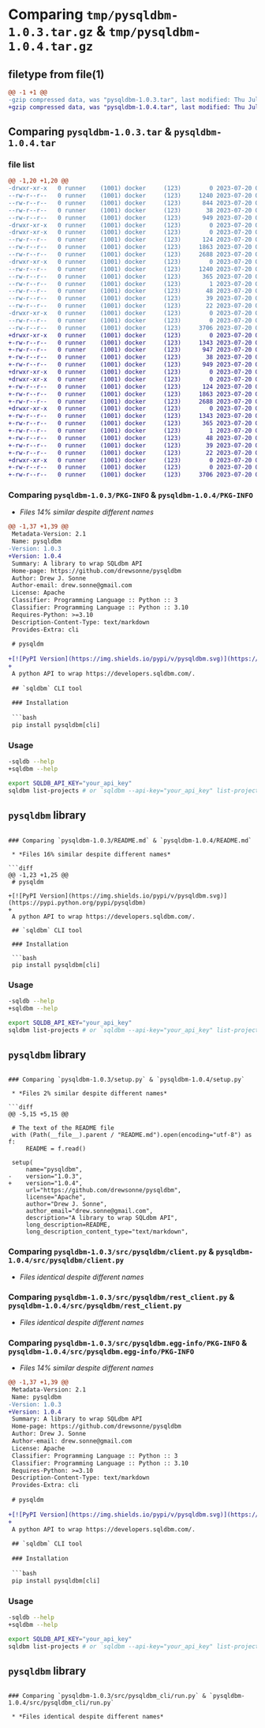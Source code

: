 # Comparing `tmp/pysqldbm-1.0.3.tar.gz` & `tmp/pysqldbm-1.0.4.tar.gz`

## filetype from file(1)

```diff
@@ -1 +1 @@
-gzip compressed data, was "pysqldbm-1.0.3.tar", last modified: Thu Jul 20 08:29:23 2023, max compression
+gzip compressed data, was "pysqldbm-1.0.4.tar", last modified: Thu Jul 20 08:57:54 2023, max compression
```

## Comparing `pysqldbm-1.0.3.tar` & `pysqldbm-1.0.4.tar`

### file list

```diff
@@ -1,20 +1,20 @@
-drwxr-xr-x   0 runner    (1001) docker     (123)        0 2023-07-20 08:29:23.237094 pysqldbm-1.0.3/
--rw-r--r--   0 runner    (1001) docker     (123)     1240 2023-07-20 08:29:23.233094 pysqldbm-1.0.3/PKG-INFO
--rw-r--r--   0 runner    (1001) docker     (123)      844 2023-07-20 08:29:11.000000 pysqldbm-1.0.3/README.md
--rw-r--r--   0 runner    (1001) docker     (123)       38 2023-07-20 08:29:23.237094 pysqldbm-1.0.3/setup.cfg
--rw-r--r--   0 runner    (1001) docker     (123)      949 2023-07-20 08:29:15.000000 pysqldbm-1.0.3/setup.py
-drwxr-xr-x   0 runner    (1001) docker     (123)        0 2023-07-20 08:29:23.229094 pysqldbm-1.0.3/src/
-drwxr-xr-x   0 runner    (1001) docker     (123)        0 2023-07-20 08:29:23.233094 pysqldbm-1.0.3/src/pysqldbm/
--rw-r--r--   0 runner    (1001) docker     (123)      124 2023-07-20 08:29:11.000000 pysqldbm-1.0.3/src/pysqldbm/__init__.py
--rw-r--r--   0 runner    (1001) docker     (123)     1863 2023-07-20 08:29:11.000000 pysqldbm-1.0.3/src/pysqldbm/client.py
--rw-r--r--   0 runner    (1001) docker     (123)     2688 2023-07-20 08:29:11.000000 pysqldbm-1.0.3/src/pysqldbm/rest_client.py
-drwxr-xr-x   0 runner    (1001) docker     (123)        0 2023-07-20 08:29:23.233094 pysqldbm-1.0.3/src/pysqldbm.egg-info/
--rw-r--r--   0 runner    (1001) docker     (123)     1240 2023-07-20 08:29:23.000000 pysqldbm-1.0.3/src/pysqldbm.egg-info/PKG-INFO
--rw-r--r--   0 runner    (1001) docker     (123)      365 2023-07-20 08:29:23.000000 pysqldbm-1.0.3/src/pysqldbm.egg-info/SOURCES.txt
--rw-r--r--   0 runner    (1001) docker     (123)        1 2023-07-20 08:29:23.000000 pysqldbm-1.0.3/src/pysqldbm.egg-info/dependency_links.txt
--rw-r--r--   0 runner    (1001) docker     (123)       48 2023-07-20 08:29:23.000000 pysqldbm-1.0.3/src/pysqldbm.egg-info/entry_points.txt
--rw-r--r--   0 runner    (1001) docker     (123)       39 2023-07-20 08:29:23.000000 pysqldbm-1.0.3/src/pysqldbm.egg-info/requires.txt
--rw-r--r--   0 runner    (1001) docker     (123)       22 2023-07-20 08:29:23.000000 pysqldbm-1.0.3/src/pysqldbm.egg-info/top_level.txt
-drwxr-xr-x   0 runner    (1001) docker     (123)        0 2023-07-20 08:29:23.233094 pysqldbm-1.0.3/src/pysqldbm_cli/
--rw-r--r--   0 runner    (1001) docker     (123)        0 2023-07-20 08:29:11.000000 pysqldbm-1.0.3/src/pysqldbm_cli/__init__.py
--rw-r--r--   0 runner    (1001) docker     (123)     3706 2023-07-20 08:29:11.000000 pysqldbm-1.0.3/src/pysqldbm_cli/run.py
+drwxr-xr-x   0 runner    (1001) docker     (123)        0 2023-07-20 08:57:54.491440 pysqldbm-1.0.4/
+-rw-r--r--   0 runner    (1001) docker     (123)     1343 2023-07-20 08:57:54.491440 pysqldbm-1.0.4/PKG-INFO
+-rw-r--r--   0 runner    (1001) docker     (123)      947 2023-07-20 08:57:45.000000 pysqldbm-1.0.4/README.md
+-rw-r--r--   0 runner    (1001) docker     (123)       38 2023-07-20 08:57:54.491440 pysqldbm-1.0.4/setup.cfg
+-rw-r--r--   0 runner    (1001) docker     (123)      949 2023-07-20 08:57:47.000000 pysqldbm-1.0.4/setup.py
+drwxr-xr-x   0 runner    (1001) docker     (123)        0 2023-07-20 08:57:54.487440 pysqldbm-1.0.4/src/
+drwxr-xr-x   0 runner    (1001) docker     (123)        0 2023-07-20 08:57:54.491440 pysqldbm-1.0.4/src/pysqldbm/
+-rw-r--r--   0 runner    (1001) docker     (123)      124 2023-07-20 08:57:45.000000 pysqldbm-1.0.4/src/pysqldbm/__init__.py
+-rw-r--r--   0 runner    (1001) docker     (123)     1863 2023-07-20 08:57:45.000000 pysqldbm-1.0.4/src/pysqldbm/client.py
+-rw-r--r--   0 runner    (1001) docker     (123)     2688 2023-07-20 08:57:45.000000 pysqldbm-1.0.4/src/pysqldbm/rest_client.py
+drwxr-xr-x   0 runner    (1001) docker     (123)        0 2023-07-20 08:57:54.491440 pysqldbm-1.0.4/src/pysqldbm.egg-info/
+-rw-r--r--   0 runner    (1001) docker     (123)     1343 2023-07-20 08:57:54.000000 pysqldbm-1.0.4/src/pysqldbm.egg-info/PKG-INFO
+-rw-r--r--   0 runner    (1001) docker     (123)      365 2023-07-20 08:57:54.000000 pysqldbm-1.0.4/src/pysqldbm.egg-info/SOURCES.txt
+-rw-r--r--   0 runner    (1001) docker     (123)        1 2023-07-20 08:57:54.000000 pysqldbm-1.0.4/src/pysqldbm.egg-info/dependency_links.txt
+-rw-r--r--   0 runner    (1001) docker     (123)       48 2023-07-20 08:57:54.000000 pysqldbm-1.0.4/src/pysqldbm.egg-info/entry_points.txt
+-rw-r--r--   0 runner    (1001) docker     (123)       39 2023-07-20 08:57:54.000000 pysqldbm-1.0.4/src/pysqldbm.egg-info/requires.txt
+-rw-r--r--   0 runner    (1001) docker     (123)       22 2023-07-20 08:57:54.000000 pysqldbm-1.0.4/src/pysqldbm.egg-info/top_level.txt
+drwxr-xr-x   0 runner    (1001) docker     (123)        0 2023-07-20 08:57:54.491440 pysqldbm-1.0.4/src/pysqldbm_cli/
+-rw-r--r--   0 runner    (1001) docker     (123)        0 2023-07-20 08:57:45.000000 pysqldbm-1.0.4/src/pysqldbm_cli/__init__.py
+-rw-r--r--   0 runner    (1001) docker     (123)     3706 2023-07-20 08:57:45.000000 pysqldbm-1.0.4/src/pysqldbm_cli/run.py
```

### Comparing `pysqldbm-1.0.3/PKG-INFO` & `pysqldbm-1.0.4/PKG-INFO`

 * *Files 14% similar despite different names*

```diff
@@ -1,37 +1,39 @@
 Metadata-Version: 2.1
 Name: pysqldbm
-Version: 1.0.3
+Version: 1.0.4
 Summary: A library to wrap SQLdbm API
 Home-page: https://github.com/drewsonne/pysqldbm
 Author: Drew J. Sonne
 Author-email: drew.sonne@gmail.com
 License: Apache
 Classifier: Programming Language :: Python :: 3
 Classifier: Programming Language :: Python :: 3.10
 Requires-Python: >=3.10
 Description-Content-Type: text/markdown
 Provides-Extra: cli
 
 # pysqldm
 
+[![PyPI Version](https://img.shields.io/pypi/v/pysqldbm.svg)](https://pypi.python.org/pypi/pysqldbm)
+
 A python API to wrap https://developers.sqldbm.com/.
 
 ## `sqldbm` CLI tool
 
 ### Installation
 
 ```bash
 pip install pysqldbm[cli]
 ```
 
 ### Usage
 
 ```bash
-sqldb --help
+sqldbm --help
 
 export SQLDB_API_KEY="your_api_key"
 sqldbm list-projects # or `sqldbm --api-key="your_api_key" list-projects`
 ```
 
 ## `pysqldbm` library
```

### Comparing `pysqldbm-1.0.3/README.md` & `pysqldbm-1.0.4/README.md`

 * *Files 16% similar despite different names*

```diff
@@ -1,23 +1,25 @@
 # pysqldm
 
+[![PyPI Version](https://img.shields.io/pypi/v/pysqldbm.svg)](https://pypi.python.org/pypi/pysqldbm)
+
 A python API to wrap https://developers.sqldbm.com/.
 
 ## `sqldbm` CLI tool
 
 ### Installation
 
 ```bash
 pip install pysqldbm[cli]
 ```
 
 ### Usage
 
 ```bash
-sqldb --help
+sqldbm --help
 
 export SQLDB_API_KEY="your_api_key"
 sqldbm list-projects # or `sqldbm --api-key="your_api_key" list-projects`
 ```
 
 ## `pysqldbm` library
```

### Comparing `pysqldbm-1.0.3/setup.py` & `pysqldbm-1.0.4/setup.py`

 * *Files 2% similar despite different names*

```diff
@@ -5,15 +5,15 @@
 
 # The text of the README file
 with (Path(__file__).parent / "README.md").open(encoding="utf-8") as f:
     README = f.read()
 
 setup(
     name="pysqldbm",
-    version="1.0.3",
+    version="1.0.4",
     url="https://github.com/drewsonne/pysqldbm",
     license="Apache",
     author="Drew J. Sonne",
     author_email="drew.sonne@gmail.com",
     description="A library to wrap SQLdbm API",
     long_description=README,
     long_description_content_type="text/markdown",
```

### Comparing `pysqldbm-1.0.3/src/pysqldbm/client.py` & `pysqldbm-1.0.4/src/pysqldbm/client.py`

 * *Files identical despite different names*

### Comparing `pysqldbm-1.0.3/src/pysqldbm/rest_client.py` & `pysqldbm-1.0.4/src/pysqldbm/rest_client.py`

 * *Files identical despite different names*

### Comparing `pysqldbm-1.0.3/src/pysqldbm.egg-info/PKG-INFO` & `pysqldbm-1.0.4/src/pysqldbm.egg-info/PKG-INFO`

 * *Files 14% similar despite different names*

```diff
@@ -1,37 +1,39 @@
 Metadata-Version: 2.1
 Name: pysqldbm
-Version: 1.0.3
+Version: 1.0.4
 Summary: A library to wrap SQLdbm API
 Home-page: https://github.com/drewsonne/pysqldbm
 Author: Drew J. Sonne
 Author-email: drew.sonne@gmail.com
 License: Apache
 Classifier: Programming Language :: Python :: 3
 Classifier: Programming Language :: Python :: 3.10
 Requires-Python: >=3.10
 Description-Content-Type: text/markdown
 Provides-Extra: cli
 
 # pysqldm
 
+[![PyPI Version](https://img.shields.io/pypi/v/pysqldbm.svg)](https://pypi.python.org/pypi/pysqldbm)
+
 A python API to wrap https://developers.sqldbm.com/.
 
 ## `sqldbm` CLI tool
 
 ### Installation
 
 ```bash
 pip install pysqldbm[cli]
 ```
 
 ### Usage
 
 ```bash
-sqldb --help
+sqldbm --help
 
 export SQLDB_API_KEY="your_api_key"
 sqldbm list-projects # or `sqldbm --api-key="your_api_key" list-projects`
 ```
 
 ## `pysqldbm` library
```

### Comparing `pysqldbm-1.0.3/src/pysqldbm_cli/run.py` & `pysqldbm-1.0.4/src/pysqldbm_cli/run.py`

 * *Files identical despite different names*

